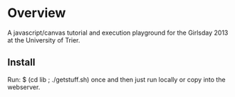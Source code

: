 Overview
========

A javascript/canvas tutorial and execution playground for the
Girlsday 2013 at the University of Trier.


Install
-------
Run:
$ (cd lib  ; ./getstuff.sh) once
and then just run locally or copy into the webserver.
